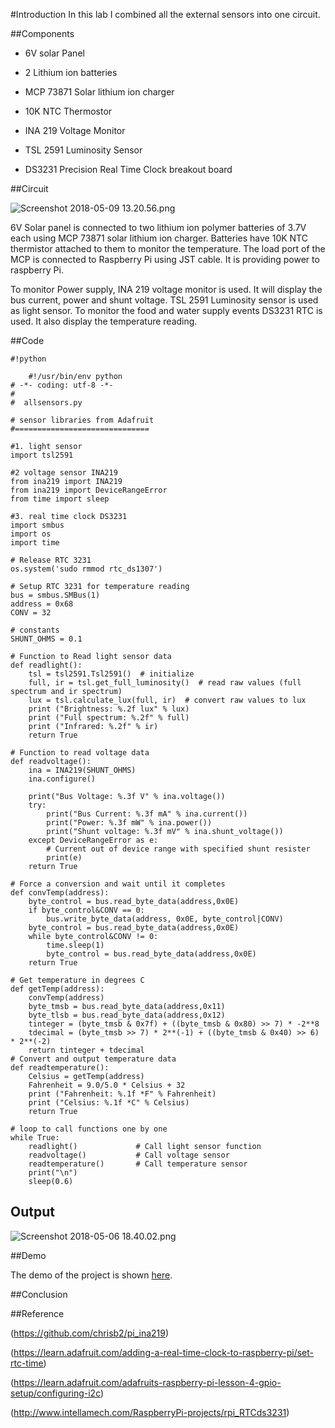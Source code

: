 #Introduction
In this lab I combined all the external sensors into one circuit. 

##Components

* 6V solar Panel

* 2 Lithium ion batteries

* MCP 73871 Solar lithium ion charger

* 10K NTC Thermostor

* INA 219 Voltage Monitor

* TSL 2591 Luminosity Sensor

* DS3231 Precision Real Time Clock breakout board


##Circuit

![Screenshot 2018-05-09 13.20.56.png](https://bitbucket.org/repo/BgdaKR7/images/3267003605-Screenshot%202018-05-09%2013.20.56.png)

6V Solar panel is connected to two lithium ion polymer batteries of 3.7V each using MCP 73871 solar lithium ion charger. Batteries have 10K NTC thermistor attached to them to monitor the temperature. The load port of the MCP is connected to Raspberry Pi using JST cable. It is providing power to raspberry Pi.

To monitor Power supply, INA 219 voltage monitor is used. It will display the bus current, power and shunt voltage. TSL 2591 Luminosity sensor is used as light sensor. To monitor the food and water supply events DS3231 RTC is used. It also display the temperature reading. 

##Code


```
#!python

    #!/usr/bin/env python
# -*- coding: utf-8 -*-
#
#  allsensors.py

# sensor libraries from Adafruit
#==============================

#1. light sensor
import tsl2591

#2 voltage sensor INA219
from ina219 import INA219
from ina219 import DeviceRangeError
from time import sleep

#3. real time clock DS3231  
import smbus
import os
import time

# Release RTC 3231
os.system('sudo rmmod rtc_ds1307')

# Setup RTC 3231 for temperature reading
bus = smbus.SMBus(1)
address = 0x68
CONV = 32

# constants
SHUNT_OHMS = 0.1

# Function to Read light sensor data
def readlight():
	tsl = tsl2591.Tsl2591()  # initialize
	full, ir = tsl.get_full_luminosity()  # read raw values (full spectrum and ir spectrum)
	lux = tsl.calculate_lux(full, ir)  # convert raw values to lux
	print ("Brightness: %.2f lux" % lux)
	print ("Full spectrum: %.2f" % full) 
	print ("Infrared: %.2f" % ir)
	return True

# Function to read voltage data
def readvoltage():
	ina = INA219(SHUNT_OHMS)
	ina.configure()
	
	print("Bus Voltage: %.3f V" % ina.voltage())
	try:
		print("Bus Current: %.3f mA" % ina.current())
		print("Power: %.3f mW" % ina.power())
		print("Shunt voltage: %.3f mV" % ina.shunt_voltage())
	except DeviceRangeError as e:
		# Current out of device range with specified shunt resister
		print(e)
	return True

# Force a conversion and wait until it completes
def convTemp(address):
    byte_control = bus.read_byte_data(address,0x0E)
    if byte_control&CONV == 0:
        bus.write_byte_data(address, 0x0E, byte_control|CONV)
    byte_control = bus.read_byte_data(address,0x0E)
    while byte_control&CONV != 0:
        time.sleep(1)
        byte_control = bus.read_byte_data(address,0x0E)
    return True

# Get temperature in degrees C
def getTemp(address):
    convTemp(address)
    byte_tmsb = bus.read_byte_data(address,0x11)
    byte_tlsb = bus.read_byte_data(address,0x12)
    tinteger = (byte_tmsb & 0x7f) + ((byte_tmsb & 0x80) >> 7) * -2**8
    tdecimal = (byte_tmsb >> 7) * 2**(-1) + ((byte_tmsb & 0x40) >> 6) * 2**(-2)
    return tinteger + tdecimal
# Convert and output temperature data
def readtemperature():
	Celsius = getTemp(address)
	Fahrenheit = 9.0/5.0 * Celsius + 32
	print ("Fahrenheit: %.1f *F" % Fahrenheit)
	print ("Celsius: %.1f *C" % Celsius)
	return True

# loop to call functions one by one
while True:
	readlight() 			# Call light sensor function
	readvoltage()			# Call voltage sensor 
	readtemperature()		# Call temperature sensor
	print("\n")
	sleep(0.6)
```
## Output

![Screenshot 2018-05-06 18.40.02.png](https://bitbucket.org/repo/BgdaKR7/images/2640213964-Screenshot%202018-05-06%2018.40.02.png)

##Demo

The demo of the project is shown [here](https://www.youtube.com/watch?v=XVABuwi5Eag).

##Conclusion



##Reference


(https://github.com/chrisb2/pi_ina219)

(https://learn.adafruit.com/adding-a-real-time-clock-to-raspberry-pi/set-rtc-time)

(https://learn.adafruit.com/adafruits-raspberry-pi-lesson-4-gpio-setup/configuring-i2c)

(http://www.intellamech.com/RaspberryPi-projects/rpi_RTCds3231)